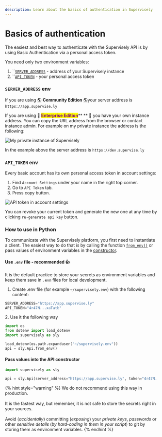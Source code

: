 ```yaml
---
description: Learn about the basics of authentication in Supervisely
---
```


# Basics of authentication

The easiest and best way to authenticate with the Supervisely API is by using Basic Authentication via a personal access token.

You need only two environment variables:

1. ``[`SERVER_ADDRESS`](basics-of-authentication.md#server\_address-env) - address of your Supervisely instance
2. ``[`API_TOKEN`](basics-of-authentication.md#api\_token-env) - your personal access token

### `SERVER_ADDRESS` env

If you are using [🌎](basics-of-authentication.md#community) **Community Edition** [🌎](basics-of-authentication.md#community)your server address is `https://app.supervise.ly`

If you are using 🔐 <mark style="color:purple;">**Enterprise Edition**</mark>** ** 🔐 you have your own instance address. You can copy the URL address from the browser or contact instance admin. For example on my private instance the address is the following:

![My private instance of Supervisely](https://user-images.githubusercontent.com/12828725/178995621-5d6b363b-e3c3-4653-8a58-95b9c8f62b34.png)

In the example above the server address is `https://dev.supervise.ly`

### `API_TOKEN` env

Every basic account has its own personal access token in account settings:

1. Find `Account Settings` under your name in the right top corner.
2. Go to `API Token` tab.
3. Press copy button.

![API token in account settings](https://user-images.githubusercontent.com/12828725/178999565-db05fdfb-2a72-49b2-8247-73873ee9f9ff.png)

You can revoke your current token and generate the new one at any time by clicking `re-generate api key` button.

### How to use in Python

To communicate with the Supervisely platform, you first need to instantiate a client. The easiest way to do that is by calling the function  [`from_env()`](https://supervisely.readthedocs.io/en/latest/sdk/supervisely.api.api.Api.html#supervisely.api.api.Api.from\_env) or pass values of environment variables in the [constructor](https://supervisely.readthedocs.io/en/latest/sdk/supervisely.api.api.Api.html#supervisely.api.api.Api).

#### Use `.env` file - recommended 👍

It is the default practice to store your secrets as environment variables and keep them save in `.evn` files for local development.&#x20;

1. Create .env file (for example `~/supervisely.env`) with the following content:

```python
SERVER_ADDRESS="https://app.supervise.ly"
API_TOKEN="4r47N...xaTatb"
```

2\. Use it the following way

```python
import os
from dotenv import load_dotenv
import supervisely as sly

load_dotenv(os.path.expanduser("~/supervisely.env"))
api = sly.Api.from_env()
```

#### Pass values into the API constructor

```python
import supervisely as sly

api = sly.Api(server_address="https://app.supervise.ly", token="4r47N...xaTatb")
```

{% hint style="warning" %}
We do not recommend using this way in production.\
\
It is the fastest way, but remember, it is not safe to store the secrets right in your sources. \
\
Avoid (_accidentally_) committing (_exposing_) your _private keys_, _passwords_ or other _sensitive details_ (_by hard-coding in them in your script_) to git by storing them as environment variables.
{% endhint %}
